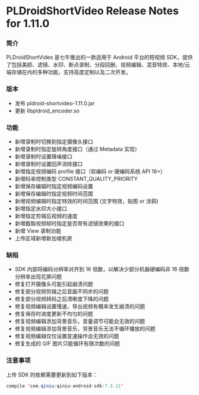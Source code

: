 # PLDroidShortVideo Release Notes for 1.11.0

### 简介

PLDroidShortVideo 是七牛推出的一款适用于 Android 平台的短视频 SDK，提供了包括美颜、滤镜、水印、断点录制、分段回删、视频编辑、混音特效、本地/云端存储在内的多种功能，支持高度定制以及二次开发。

### 版本

* 发布 pldroid-shortvideo-1.11.0.jar
* 更新 libpldroid_encoder.so

### 功能

* 新增录制时切换到指定摄像头接口
* 新增录制时指定旋转角度接口（通过 Metadata 实现）
* 新增录制时设置降噪接口
* 新增录制时设置回声消除接口
* 新增指定视频编码 profile 接口（软编码 or 硬编码系统 API 16+）
* 新增码率控制类型 CONSTANT_QUALITY_PRIORITY
* 新增保存编辑时指定视频编码设置
* 新增保存编辑时指定视频时间范围
* 新增视频编辑时指定特效的时间范围 (文字特效，贴图 or 涂鸦)
* 新增指定水印大小接口
* 新增指定剪辑后视频的速度
* 新增截取视频帧时指定是否带有滤镜效果的接口
* 新增 View 录制功能
* 上传区域新增新加坡机房

### 缺陷

* SDK 内部将编码分辨率对齐到 16 倍数，以解决少部分机器硬编码非 16 倍数分辨率出现花屏问题
* 修复打开摄像头可能引起崩溃问题
* 修复部分视频剪辑之后音画不同步的问题
* 修复部分视频转码之后清晰度下降的问题
* 修复视频编辑设置慢速，导出视频有概率发生崩溃的问题
* 修复保存时进度更新不均匀的问题
* 修复视频编辑添加背景音乐，音量调节可能会无效的问题
* 修复视频编辑添加背景音乐，背景音乐无法不循环播放的问题
* 修复视频编辑仅仅设置变速操作会无效的问题
* 修复生成的 GIF 图片只能循环有限次数的问题

### 注意事项

上传 SDK 的依赖需要更新到如下版本：

```java
compile 'com.qiniu:qiniu-android-sdk:7.3.11'
```